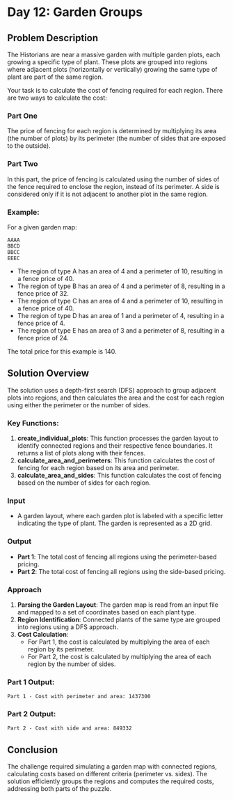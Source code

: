 # Day 12: Garden Groups

## Problem Description

The Historians are near a massive garden with multiple garden plots, each growing a specific type of plant. These plots are grouped into regions where adjacent plots (horizontally or vertically) growing the same type of plant are part of the same region. 

Your task is to calculate the cost of fencing required for each region. There are two ways to calculate the cost:

### Part One
The price of fencing for each region is determined by multiplying its area (the number of plots) by its perimeter (the number of sides that are exposed to the outside).

### Part Two
In this part, the price of fencing is calculated using the number of sides of the fence required to enclose the region, instead of its perimeter. A side is considered only if it is not adjacent to another plot in the same region.

### Example:
For a given garden map:

```
AAAA
BBCD
BBCC
EEEC
```

- The region of type A has an area of 4 and a perimeter of 10, resulting in a fence price of 40.
- The region of type B has an area of 4 and a perimeter of 8, resulting in a fence price of 32.
- The region of type C has an area of 4 and a perimeter of 10, resulting in a fence price of 40.
- The region of type D has an area of 1 and a perimeter of 4, resulting in a fence price of 4.
- The region of type E has an area of 3 and a perimeter of 8, resulting in a fence price of 24.

The total price for this example is 140.

## Solution Overview

The solution uses a depth-first search (DFS) approach to group adjacent plots into regions, and then calculates the area and the cost for each region using either the perimeter or the number of sides. 

### Key Functions:
1. **create_individual_plots**: This function processes the garden layout to identify connected regions and their respective fence boundaries. It returns a list of plots along with their fences.
2. **calculate_area_and_perimeters**: This function calculates the cost of fencing for each region based on its area and perimeter.
3. **calculate_area_and_sides**: This function calculates the cost of fencing based on the number of sides for each region.

### Input

- A garden layout, where each garden plot is labeled with a specific letter indicating the type of plant. The garden is represented as a 2D grid.

### Output

- **Part 1**: The total cost of fencing all regions using the perimeter-based pricing.
- **Part 2**: The total cost of fencing all regions using the side-based pricing.

### Approach

1. **Parsing the Garden Layout**: The garden map is read from an input file and mapped to a set of coordinates based on each plant type.
2. **Region Identification**: Connected plants of the same type are grouped into regions using a DFS approach.
3. **Cost Calculation**:
   - For Part 1, the cost is calculated by multiplying the area of each region by its perimeter.
   - For Part 2, the cost is calculated by multiplying the area of each region by the number of sides.

### Part 1 Output:
```
Part 1 - Cost with perimeter and area: 1437300
```

### Part 2 Output:
```
Part 2 - Cost with side and area: 849332
```

## Conclusion

The challenge required simulating a garden map with connected regions, calculating costs based on different criteria (perimeter vs. sides). The solution efficiently groups the regions and computes the required costs, addressing both parts of the puzzle.
